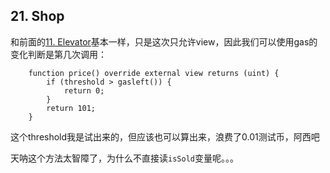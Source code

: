 ## 21. Shop

和前面的[11. Elevator](../11-elevator)基本一样，只是这次只允许view，因此我们可以使用gas的变化判断是第几次调用：

```
    function price() override external view returns (uint) {
        if (threshold > gasleft()) {
            return 0;
        }
        return 101;
    }
```

这个threshold我是试出来的，但应该也可以算出来，浪费了0.01测试币，阿西吧

天呐这个方法太智障了，为什么不直接读`isSold`变量呢。。。
